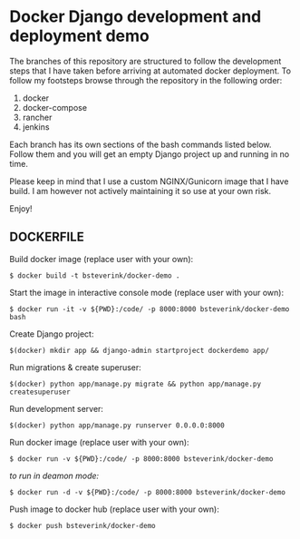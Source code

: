 # Docker Django development and deployment demo

The branches of this repository are structured to follow the development steps that I have taken before arriving at automated 
docker deployment. To follow my footsteps browse through the repository in the following order:

1. docker
2. docker-compose
3. rancher
4. jenkins

Each branch has its own sections of the bash commands listed below. Follow them and you will get an empty Django project
up and running in no time.

Please keep in mind that I use a custom NGINX/Gunicorn image that I have build. I am however not actively maintaining it
so use at your own risk.

Enjoy!


## DOCKERFILE

Build docker image (replace user with your own):

`$ docker build -t bsteverink/docker-demo .`


Start the image in interactive console mode (replace user with your own):

`$ docker run -it -v ${PWD}:/code/ -p 8000:8000 bsteverink/docker-demo bash`


Create Django project:

`$(docker) mkdir app && django-admin startproject dockerdemo app/`


Run migrations & create superuser:

`$(docker) python app/manage.py migrate && python app/manage.py createsuperuser`


Run development server:

`$(docker) python app/manage.py runserver 0.0.0.0:8000`


Run docker image (replace user with your own):

`$ docker run -v ${PWD}:/code/ -p 8000:8000 bsteverink/docker-demo`

_to run in deamon mode:_

`$ docker run -d -v ${PWD}:/code/ -p 8000:8000 bsteverink/docker-demo`


Push image to docker hub (replace user with your own):

`$ docker push bsteverink/docker-demo`